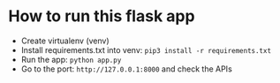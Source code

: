 # How to run this flask app

- Create virtualenv (venv)
- Install requirements.txt into venv: `pip3 install -r requirements.txt`
- Run the app: `python app.py`
- Go to the port: `http://127.0.0.1:8000` and check the APIs